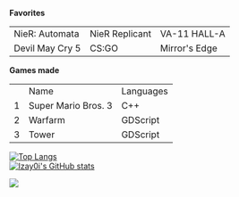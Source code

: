 <b>Favorites</b>
<table>
  <tr>
    <td>NieR: Automata</td>
    <td>NieR Replicant</td>
    <td>VA-11 HALL-A</td>
  </tr>
  <tr>
    <td>Devil May Cry 5</td>
    <td>CS:GO</td>
    <td>Mirror's Edge</td>
  </tr>
</table>

<b>Games made</b>
<table>
  <tr>
    <td></td>
    <td>Name</td>
    <td>Languages</td>
  </tr>
  <tr>
    <td>1</td>
    <td>Super Mario Bros. 3</td>
    <td>C++</td>
  </tr>
  <tr>
    <td>2</td>
    <td>Warfarm</td>
    <td>GDScript</td>
  </tr>
  <tr>
    <td>3</td>
    <td>Tower</td>
    <td>GDScript</td>
  </tr>
</table>

[![Top Langs](https://github-readme-stats.vercel.app/api/top-langs/?username=Izay0i&layout=compact)](https://github.com/Izay0i/github-readme-stats)\
[![Izay0i's GitHub stats](https://github-readme-stats.vercel.app/api?username=Izay0i)](https://github.com/Izay0i/github-readme-stats)

![](https://komarev.com/ghpvc/?username=Izay0i&style=plastic&color=brightgreen&label=Views)
